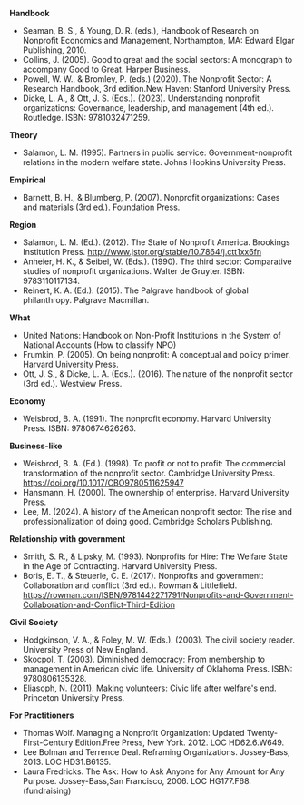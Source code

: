 **Handbook**
- Seaman, B. S., & Young, D. R. (eds.), Handbook of Research on Nonprofit Economics and Management, Northampton, MA: Edward Elgar Publishing, 2010. 
- Collins, J. (2005). Good to great and the social sectors: A monograph to accompany Good to Great. Harper Business.
- Powell, W. W., & Bromley, P. (eds.) (2020). The Nonprofit Sector: A Research Handbook, 3rd edition.New Haven: Stanford University Press.
- Dicke, L. A., & Ott, J. S. (Eds.). (2023). Understanding nonprofit organizations: Governance, leadership, and management (4th ed.). Routledge. ISBN: 9781032471259.

**Theory** 
- Salamon, L. M. (1995). Partners in public service: Government-nonprofit relations in the modern welfare state. Johns Hopkins University Press.

**Empirical**
- Barnett, B. H., & Blumberg, P. (2007). Nonprofit organizations: Cases and materials (3rd ed.). Foundation Press. 

**Region**
- Salamon, L. M. (Ed.). (2012). The State of Nonprofit America. Brookings Institution Press. http://www.jstor.org/stable/10.7864/j.ctt1xx6fn
- Anheier, H. K., & Seibel, W. (Eds.). (1990). The third sector: Comparative studies of nonprofit organizations. Walter de Gruyter. ISBN: 9783110117134.
- Reinert, K. A. (Ed.). (2015). The Palgrave handbook of global philanthropy. Palgrave Macmillan.

**What**
- United Nations: Handbook on Non-Profit Institutions in the System of National Accounts (How to classify NPO)
- Frumkin, P. (2005). On being nonprofit: A conceptual and policy primer. Harvard University Press.
- Ott, J. S., & Dicke, L. A. (Eds.). (2016). The nature of the nonprofit sector (3rd ed.). Westview Press.
  
**Economy**
- Weisbrod, B. A. (1991). The nonprofit economy. Harvard University Press. ISBN: 9780674626263.

**Business-like**
- Weisbrod, B. A. (Ed.). (1998). To profit or not to profit: The commercial transformation of the nonprofit sector. Cambridge University Press. https://doi.org/10.1017/CBO9780511625947
- Hansmann, H. (2000). The ownership of enterprise. Harvard University Press.
- Lee, M. (2024). A history of the American nonprofit sector: The rise and professionalization of doing good. Cambridge Scholars Publishing.

**Relationship with government**
- Smith, S. R., & Lipsky, M. (1993). Nonprofits for Hire: The Welfare State in the Age of Contracting. Harvard University Press.
- Boris, E. T., & Steuerle, C. E. (2017). Nonprofits and government: Collaboration and conflict (3rd ed.). Rowman & Littlefield. https://rowman.com/ISBN/9781442271791/Nonprofits-and-Government-Collaboration-and-Conflict-Third-Edition
  
**Civil Society**
- Hodgkinson, V. A., & Foley, M. W. (Eds.). (2003). The civil society reader. University Press of New England.
- Skocpol, T. (2003). Diminished democracy: From membership to management in American civic life. University of Oklahoma Press. ISBN: 9780806135328.
- Eliasoph, N. (2011). Making volunteers: Civic life after welfare's end. Princeton University Press.

**For Practitioners**
- Thomas Wolf. Managing a Nonprofit Organization: Updated Twenty-First-Century Edition.Free Press, New York. 2012. LOC HD62.6.W649.
- Lee Bolman and Terrence Deal. Reframing Organizations. Jossey-Bass, 2013. LOC HD31.B6135.
- Laura Fredricks. The Ask: How to Ask Anyone for Any Amount for Any Purpose. Jossey-Bass,San Francisco, 2006. LOC HG177.F68. (fundraising)
